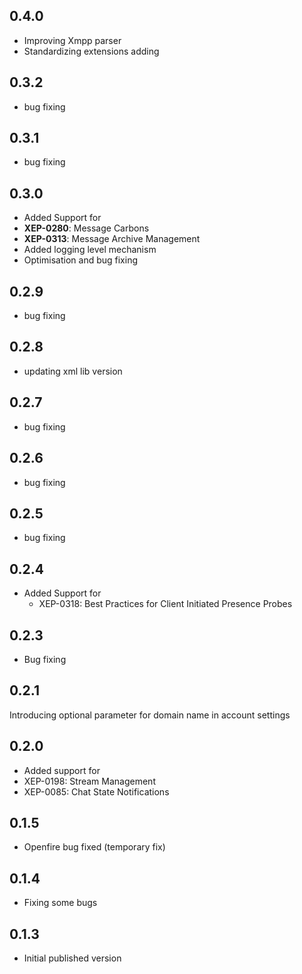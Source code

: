 ## 0.4.0
- Improving Xmpp parser
- Standardizing extensions adding

## 0.3.2
- bug fixing

## 0.3.1
- bug fixing

## 0.3.0
- Added Support for
 - __XEP-0280__: Message Carbons
 - __XEP-0313__: Message Archive Management
 - Added logging level mechanism
 - Optimisation and bug fixing

## 0.2.9
- bug fixing

## 0.2.8
- updating xml lib version

## 0.2.7
- bug fixing

## 0.2.6
- bug fixing

## 0.2.5
- bug fixing
## 0.2.4

- Added Support for
  - XEP-0318: Best Practices for Client Initiated Presence Probes

## 0.2.3

- Bug fixing

## 0.2.1

Introducing optional parameter for domain name in account settings

## 0.2.0

- Added support for
 - XEP-0198: Stream Management
 - XEP-0085: Chat State Notifications

## 0.1.5

- Openfire bug fixed (temporary fix)

## 0.1.4

- Fixing some bugs

## 0.1.3

- Initial published version
